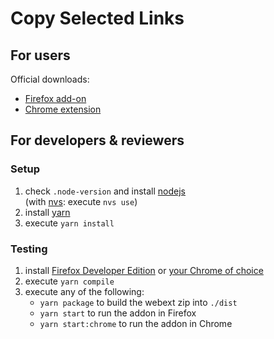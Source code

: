 # Copy Selected Links

## For users

Official downloads:

- [Firefox add-on](https://addons.mozilla.org/en-US/firefox/addon/copy-selected-links/)
- [Chrome extension](https://chrome.google.com/webstore/detail/copy-selected-links/kddpiojgkjnpmgiegglncafdpnigcbij)

## For developers & reviewers

### Setup

1. check `.node-version` and install [nodejs](https://nodejs.org/)  
   (with [nvs](https://github.com/jasongin/nvs): execute `nvs use`)
2. install [yarn](https://yarnpkg.com/)
3. execute `yarn install`

### Testing

1. install [Firefox Developer Edition](https://www.mozilla.org/firefox/developer/) or [your Chrome of choice](https://dev.chromium.org/getting-involved/dev-channel)
2. execute `yarn compile`
3. execute any of the following:
   - `yarn package` to build the webext zip into `./dist`
   - `yarn start` to run the addon in Firefox
   - `yarn start:chrome` to run the addon in Chrome
